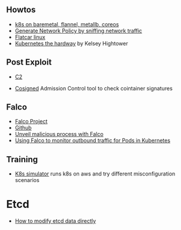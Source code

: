## Howtos
* [k8s on baremetal, flannel, metallb, coreos](https://www.marcolancini.it/2021/blog-kubernetes-lab-baremetal/)
* [Generate Network Policy by sniffing network traffic](https://itnext.io/generating-kubernetes-network-policies-by-sniffing-network-traffic-6d5135fe77db)
* [Flatcar linux](https://www.rkatz.xyz/post/2020-09-13-flatcar/)
* [Kubernetes the hardway](https://github.com/kelseyhightower/kubernetes-the-hard-way) by Kelsey Hightower


## Post Exploit
* [C2](https://github.com/cyberark/kubesploit)


* [Cosigned](https://github.com/dlorenc/cosigned) Admission Control tool to check cointainer signatures


## Falco
* [Falco Project](https://falco.org/docs/)
* [Github](https://github.com/falcosecurity/falco)
* [Unveil malicious process with Falco](https://sysdig.com/blog/unveil-processes-falco-cloud/)
* [Using Falco to monitor outbound traffic for Pods in Kubernetes](https://www.rkatz.xyz/post/2021-04-16-falco-network-monitoring/)


## Training
* [K8s simulator](https://github.com/kubernetes-simulator/simulator) runs k8s on aws and try different misconfiguration scenarios


# Etcd
* [How to modify etcd data directly](https://medium.com/flant-com/modifying-kubernetes-etcd-data-ed3d4bb42379)
